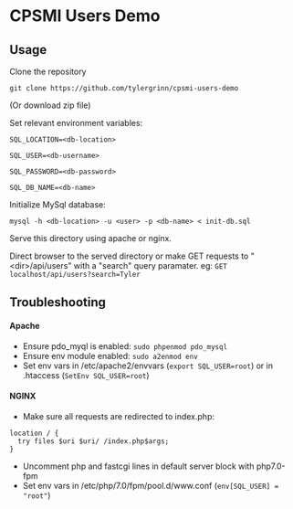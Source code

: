 # CPSMI Users Demo

## Usage

Clone the repository

```git clone https://github.com/tylergrinn/cpsmi-users-demo```

(Or download zip file)

Set relevant environment variables:

```SQL_LOCATION=<db-location>```

```SQL_USER=<db-username>```

```SQL_PASSWORD=<db-password>```

```SQL_DB_NAME=<db-name>```

Initialize MySql database:

```mysql -h <db-location> -u <user> -p <db-name> < init-db.sql```

Serve this directory using apache or nginx.

Direct browser to the served directory or make GET requests to "\<dir\>/api/users" with a "search" query paramater. eg: `GET localhost/api/users?search=Tyler`

## Troubleshooting

#### Apache
* Ensure pdo_myql is enabled: `sudo phpenmod pdo_mysql`
* Ensure env module enabled: `sudo a2enmod env`
* Set env vars in /etc/apache2/envvars (`export SQL_USER=root`) or in .htaccess (`SetEnv SQL_USER=root`)

#### NGINX
* Make sure all requests are redirected to index.php:
```
location / {
  try files $uri $uri/ /index.php$args;
}
```
* Uncomment php and fastcgi lines in default server block with php7.0-fpm
* Set env vars in /etc/php/7.0/fpm/pool.d/www\.conf (`env[SQL_USER] = "root"`)

